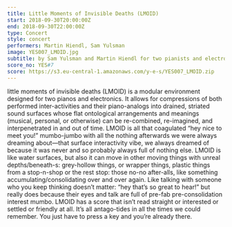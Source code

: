 ```yaml
---
title: Little Moments of Invisible Deaths (LMOID)
start: 2018-09-30T20:00:00Z
end: 2018-09-30T22:00:00Z
type: Concert
style: concert
performers: Martin Hiendl, Sam Yulsman
image: YES007_LMOID.jpg
subtitle: by Sam Yulsman and Martin Hiendl for two pianists and electronics
score_no: YES#7
score: https://s3.eu-central-1.amazonaws.com/y-e-s/YES007_LMOID.zip
---
```

little moments of invisible deaths (LMOID) is a modular environment designed for two pianos and electronics. It allows for compressions of both performed inter-activities and their piano-analogs into drained, striated sound surfaces whose flat ontological arrangements and meanings (musical, personal, or otherwise) can be re-combined, re-imagined, and interpenetrated in and out of time. LMOID is all that coagulated “hey nice to meet you!” mumbo-jumbo with all the nothing afterwards we were always dreaming about—that surface interactivity vibe, we always dreamed of because it was never and so probably always full of nothing else. LMOID is like water surfaces, but also it can move in other moving things with unreal depths/beneath-s: grey-hollow things, or wrapper things, plastic things from a stop-n-shop or the rest stop: those no-no after-alls, like something accumulating/consolidating over and over again. Like talking with someone who you keep thinking doesn’t matter: “hey that’s so great to hear!” but really does because their eyes and talk are full of pre-fab pre-consolidation interest mumbo. LMOID has a score that isn’t read straight or interested or settled or friendly at all. It’s all antago-tides in all the times we could remember. You just have to press a key and you’re already there.
